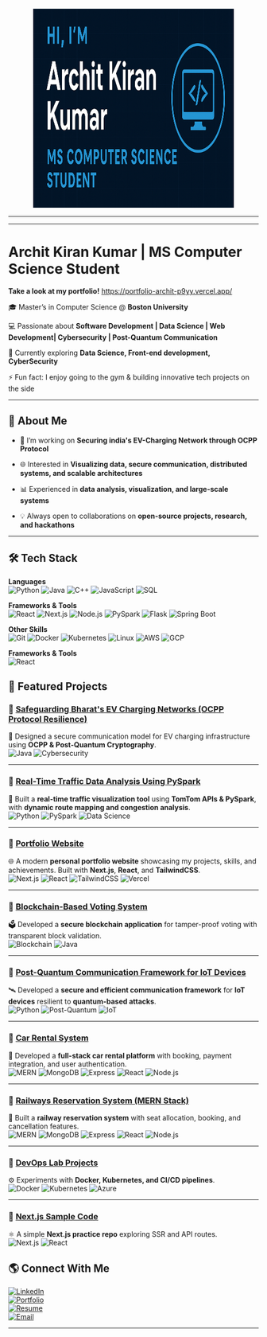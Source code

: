 <!-- Banner -->
<p align="center">
  <img src="img2.png" alt="Hi, I'm Archit Kiran Kumar" width="80%" height="400"/>
</p>

---

<!-- Typing animation -->
<!--<p align="center">
  <img src="https://readme-typing-svg.herokuapp.com?font=Fira+Code&size=25&pause=1000&color=00C2FF&center=true&vCenter=true&width=600&lines=Hi%2C+I'm+Archit+Kiran+👋;Computer+Science+Student+%40+Boston+University;Software+Developer+%7C+Data+Scientist;Blockchain+%7C+Cybersecurity+%7C+IoT;Always+learning+new+things!" alt="Typing SVG" />
</p>-->

---

# Archit Kiran Kumar | MS Computer Science Student  

**Take a look at my portfolio!** 
https://portfolio-archit-p9yy.vercel.app/

🎓 Master’s in Computer Science @ **Boston University**  

💻 Passionate about **Software Development | Data Science | Web Development| Cybersecurity | Post-Quantum Communication**  

🌱 Currently exploring **Data Science, Front-end development, CyberSecurity**  

⚡ Fun fact: I enjoy going to the gym & building innovative tech projects on the side  

---

## 📌 About Me  
- 🔭 I’m working on **Securing india's EV-Charging Network through OCPP Protocol**
 
- 🌐 Interested in **Visualizing data, secure communication, distributed systems, and scalable architectures**
 
- 📊 Experienced in **data analysis, visualization, and large-scale systems**
 
- 💡 Always open to collaborations on **open-source projects, research, and hackathons**  

---

## 🛠️ Tech Stack  

**Languages**  
![Python](https://img.shields.io/badge/Python-3776AB?style=flat&logo=python&logoColor=white)
![Java](https://img.shields.io/badge/Java-ED8B00?style=flat&logo=openjdk&logoColor=white)
![C++](https://img.shields.io/badge/C++-00599C?style=flat&logo=cplusplus&logoColor=white)
![JavaScript](https://img.shields.io/badge/JavaScript-F7DF1E?style=flat&logo=javascript&logoColor=black)
![SQL](https://img.shields.io/badge/SQL-003B57?style=flat&logo=databricks&logoColor=white)  

**Frameworks & Tools**  
![React](https://img.shields.io/badge/React-20232A?style=flat&logo=react&logoColor=61DAFB)
![Next.js](https://img.shields.io/badge/Next.js-000000?style=flat&logo=nextdotjs&logoColor=white)
![Node.js](https://img.shields.io/badge/Node.js-339933?style=flat&logo=nodedotjs&logoColor=white)
![PySpark](https://img.shields.io/badge/PySpark-E25A1C?style=flat&logo=apachespark&logoColor=white)
![Flask](https://img.shields.io/badge/Flask-000000?style=flat&logo=flask&logoColor=white)
![Spring Boot](https://img.shields.io/badge/Spring_Boot-6DB33F?style=flat&logo=springboot&logoColor=white)  

**Other Skills**  
![Git](https://img.shields.io/badge/Git-F05032?style=flat&logo=git&logoColor=white)
![Docker](https://img.shields.io/badge/Docker-2496ED?style=flat&logo=docker&logoColor=white)
![Kubernetes](https://img.shields.io/badge/Kubernetes-326CE5?style=flat&logo=kubernetes&logoColor=white)
![Linux](https://img.shields.io/badge/Linux-FCC624?style=flat&logo=linux&logoColor=black)
![AWS](https://img.shields.io/badge/AWS-232F3E?style=flat&logo=amazonaws&logoColor=white)
![GCP](https://img.shields.io/badge/GCP-4285F4?style=flat&logo=googlecloud&logoColor=white)  
  

**Frameworks & Tools**  
![React](https://img.shi)

## 📂 Featured Projects  

### 🔹 [Safeguarding Bharat's EV Charging Networks (OCPP Protocol Resilience)](https://github.com/architkiran/Safeguarding-Bharat-s-EV-Charging-Networks-Through-OCPP-Protocol-Resilience-)  
🔐 Designed a secure communication model for EV charging infrastructure using **OCPP & Post-Quantum Cryptography**.  
![Java](https://img.shields.io/badge/Java-black?logo=openjdk) ![Cybersecurity](https://img.shields.io/badge/Cybersecurity-black?logo=hackthebox)

---

### 🔹 [Real-Time Traffic Data Analysis Using PySpark](https://github.com/architkiran/Live-Traffic-Data-Analysis)  
🚦 Built a **real-time traffic visualization tool** using **TomTom APIs & PySpark**, with **dynamic route mapping and congestion analysis**.  
![Python](https://img.shields.io/badge/Python-black?logo=python) ![PySpark](https://img.shields.io/badge/PySpark-black?logo=apachespark) ![Data Science](https://img.shields.io/badge/Data_Science-black?logo=anaconda)

---

### 🔹 [Portfolio Website](https://github.com/architkiran/portfolio-archit)  
🌐 A modern **personal portfolio website** showcasing my projects, skills, and achievements. Built with **Next.js**, **React**, and **TailwindCSS**.  
![Next.js](https://img.shields.io/badge/Next.js-black?logo=nextdotjs) ![React](https://img.shields.io/badge/React-black?logo=react) ![TailwindCSS](https://img.shields.io/badge/TailwindCSS-black?logo=tailwindcss) ![Vercel](https://img.shields.io/badge/Deployed_on-Vercel-black?logo=vercel)

---

### 🔹 [Blockchain-Based Voting System](https://github.com/architkiran/Blockchain-Based-Voting-)  
🗳️ Developed a **secure blockchain application** for tamper-proof voting with transparent block validation.  
![Blockchain](https://img.shields.io/badge/Blockchain-black?logo=bitcoin) ![Java](https://img.shields.io/badge/Java-black?logo=openjdk)

---

### 🔹 [Post-Quantum Communication Framework for IoT Devices](https://github.com/architkiran/Post-Quantum-Communication-Framework-for-IoT-Devices)  
🛰️ Developed a **secure and efficient communication framework** for **IoT devices** resilient to **quantum-based attacks**.  
![Python](https://img.shields.io/badge/Python-black?logo=python) ![Post-Quantum](https://img.shields.io/badge/Post--Quantum-black?logo=quantconnect) ![IoT](https://img.shields.io/badge/IoT-black?logo=internetofthings)

---

### 🔹 [Car Rental System](https://github.com/architkiran/Car-Rental-System)  
🚗 Developed a **full-stack car rental platform** with booking, payment integration, and user authentication.  
![MERN](https://img.shields.io/badge/MERN-black?logo=react) ![MongoDB](https://img.shields.io/badge/MongoDB-black?logo=mongodb) ![Express](https://img.shields.io/badge/Express-black?logo=express) ![React](https://img.shields.io/badge/React-black?logo=react) ![Node.js](https://img.shields.io/badge/Node.js-black?logo=nodedotjs)

---

### 🔹 [Railways Reservation System (MERN Stack)](https://github.com/architkiran/Railways-MernStack)  
🚉 Built a **railway reservation system** with seat allocation, booking, and cancellation features.  
![MERN](https://img.shields.io/badge/MERN-black?logo=react) ![MongoDB](https://img.shields.io/badge/MongoDB-black?logo=mongodb) ![Express](https://img.shields.io/badge/Express-black?logo=express) ![React](https://img.shields.io/badge/React-black?logo=react) ![Node.js](https://img.shields.io/badge/Node.js-black?logo=nodedotjs)

---

### 🔹 [DevOps Lab Projects](https://github.com/architkiran/Devops_Lab)  
⚙️ Experiments with **Docker, Kubernetes, and CI/CD pipelines**.  
![Docker](https://img.shields.io/badge/Docker-black?logo=docker) ![Kubernetes](https://img.shields.io/badge/Kubernetes-black?logo=kubernetes) ![Azure](https://img.shields.io/badge/Azure-black?logo=microsoftazure)

---

### 🔹 [Next.js Sample Code](https://github.com/architkiran/Nextjs-sample-code)  
⚛️ A simple **Next.js practice repo** exploring SSR and API routes.  
![Next.js](https://img.shields.io/badge/Next.js-black?logo=nextdotjs) ![React](https://img.shields.io/badge/React-black?logo=react)


## 🌎 Connect With Me  

[![LinkedIn](https://img.shields.io/badge/LinkedIn-0077B5?style=for-the-badge&logo=linkedin&logoColor=white)](https://www.linkedin.com/in/archit-kiran-kumar-403610243)  
[![Portfolio](https://img.shields.io/badge/Portfolio-12100E?style=for-the-badge&logo=githubpages&logoColor=white)](https://architkiran.github.io/)  
[![Resume](https://img.shields.io/badge/Resume-FF6F00?style=for-the-badge&logo=adobeacrobatreader&logoColor=white)](https://github.com/architkiran/architkiran/blob/main/ArchitKiran_Resume.pdf)  
[![Email](https://img.shields.io/badge/Email-D14836?style=for-the-badge&logo=gmail&logoColor=white)](mailto:architkiran@gmail.com)  

---

